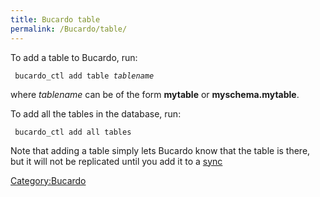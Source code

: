 ```yaml
---
title: Bucardo table
permalink: /Bucardo/table/
---
```


To add a table to Bucardo, run:

` bucardo_ctl add table `*`tablename`*

where *tablename* can be of the form **mytable** or **myschema.mytable**.

To add all the tables in the database, run:

` bucardo_ctl add all tables`

Note that adding a table simply lets Bucardo know that the table is there, but it will not be replicated until you add it to a [sync](/sync "wikilink")

[Category:Bucardo](/Category:Bucardo "wikilink")
